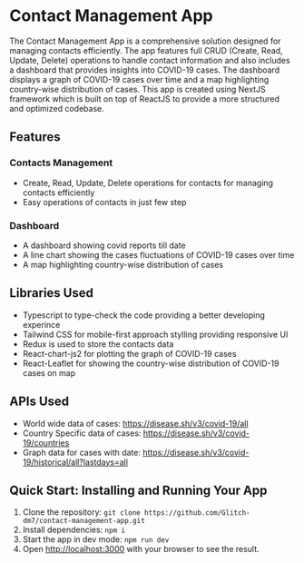 # Contact Management App
The Contact Management App is a comprehensive solution designed for managing contacts efficiently. The app features full CRUD (Create, Read, Update, Delete) operations to handle contact information and also includes a dashboard that provides insights into COVID-19 cases. The dashboard displays a graph of COVID-19 cases over time and a map highlighting country-wise distribution of cases. This app is created using NextJS framework which is built on top of ReactJS to provide a more structured and optimized codebase.

## Features
### Contacts Management
- Create, Read, Update, Delete operations for contacts for managing contacts efficiently
- Easy operations of contacts in just few step

### Dashboard
- A dashboard showing covid reports till date
- A line chart showing the cases fluctuations of COVID-19 cases over time
- A map highlighting country-wise distribution of cases

## Libraries Used
- Typescript to type-check the code providing a better developing experince
- Tailwind CSS for mobile-first approach stylling providing responsive UI
- Redux is used to store the contacts data
- React-chart-js2 for plotting the graph of COVID-19 cases
- React-Leaflet for showing the country-wise distribution of COVID-19 cases on map

## APIs Used
- World wide data of cases: https://disease.sh/v3/covid-19/all
- Country Specific data of cases: https://disease.sh/v3/covid-19/countries
- Graph data for cases with date: https://disease.sh/v3/covid-19/historical/all?lastdays=all

## Quick Start: Installing and Running Your App
1. Clone the repository: `git clone https://github.com/Glitch-dm7/contact-management-app.git`
2. Install dependencies: `npm i`
3. Start the app in dev mode: `npm run dev`
4. Open [http://localhost:3000](http://localhost:3000) with your browser to see the result.
